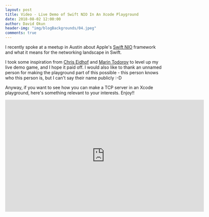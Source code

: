 ```yaml
---
layout: post
title: Video - Live Demo of Swift NIO In An Xcode Playground
date: 2018-08-02 12:00:00
author: David Okun
header-img: "img/blogBackgrounds/04.jpeg"
comments: true
---
```


I recently spoke at a meetup in Austin about Apple's [Swift NIO](https://github.com/apple/swift-nio) framework and what it means for the networking landscape in Swift.

I took some inspiration from [Chris Eidhof](https://twitter.com/chriseidhof) and [Marin Todorov](https://twitter.com/icanzilb) to level up my live demo game, and I hope it paid off. I would also like to thank an unnamed person for making the playground part of this possible - this person knows who this person is, but I can't say their name publicly :-D

Anyway, if you want to see how you can make a TCP server in an Xcode playground, here's something relevant to your interests. Enjoy!!

<iframe src="https://player.vimeo.com/video/267825628" width="640" height="360" frameborder="0" webkitallowfullscreen mozallowfullscreen allowfullscreen></iframe>

